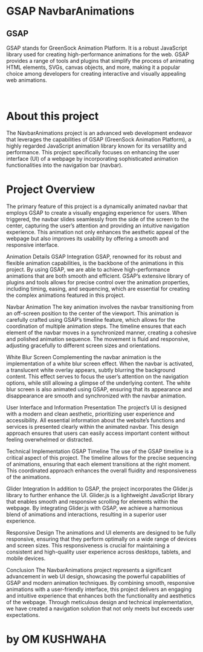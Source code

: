# GSAP NavbarAnimations

<h2>
GSAP
</h2>

GSAP stands for GreenSock Animation Platform. It is a robust JavaScript library used for creating high-performance animations for the web. GSAP provides a range of tools and plugins that simplify the process of animating HTML elements, SVGs, canvas objects, and more, making it a popular choice among developers for creating interactive and visually appealing web animations.

</br>

<h1>
About this project
</h1>

The NavbarAnimations project is an advanced web development endeavor that leverages the capabilities of GSAP (GreenSock Animation Platform), a highly regarded JavaScript animation library known for its versatility and performance. This project specifically focuses on enhancing the user interface (UI) of a webpage by incorporating sophisticated animation functionalities into the navigation bar (navbar).

<h1>Project Overview</h1>
The primary feature of this project is a dynamically animated navbar that employs GSAP to create a visually engaging experience for users. When triggered, the navbar slides seamlessly from the side of the screen to the center, capturing the user’s attention and providing an intuitive navigation experience. This animation not only enhances the aesthetic appeal of the webpage but also improves its usability by offering a smooth and responsive interface.

Animation Details
GSAP Integration
GSAP, renowned for its robust and flexible animation capabilities, is the backbone of the animations in this project. By using GSAP, we are able to achieve high-performance animations that are both smooth and efficient. GSAP’s extensive library of plugins and tools allows for precise control over the animation properties, including timing, easing, and sequencing, which are essential for creating the complex animations featured in this project.

Navbar Animation
The key animation involves the navbar transitioning from an off-screen position to the center of the viewport. This animation is carefully crafted using GSAP’s timeline feature, which allows for the coordination of multiple animation steps. The timeline ensures that each element of the navbar moves in a synchronized manner, creating a cohesive and polished animation sequence. The movement is fluid and responsive, adjusting gracefully to different screen sizes and orientations.

White Blur Screen
Complementing the navbar animation is the implementation of a white blur screen effect. When the navbar is activated, a translucent white overlay appears, subtly blurring the background content. This effect serves to focus the user’s attention on the navigation options, while still allowing a glimpse of the underlying content. The white blur screen is also animated using GSAP, ensuring that its appearance and disappearance are smooth and synchronized with the navbar animation.

User Interface and Information Presentation
The project’s UI is designed with a modern and clean aesthetic, prioritizing user experience and accessibility. All essential information about the website’s functions and services is presented clearly within the animated navbar. This design approach ensures that users can easily access important content without feeling overwhelmed or distracted.

Technical Implementation
GSAP Timeline
The use of the GSAP timeline is a critical aspect of this project. The timeline allows for the precise sequencing of animations, ensuring that each element transitions at the right moment. This coordinated approach enhances the overall fluidity and responsiveness of the animations.

Glider Integration
In addition to GSAP, the project incorporates the Glider.js library to further enhance the UI. Glider.js is a lightweight JavaScript library that enables smooth and responsive scrolling for elements within the webpage. By integrating Glider.js with GSAP, we achieve a harmonious blend of animations and interactions, resulting in a superior user experience.

Responsive Design
The animations and UI elements are designed to be fully responsive, ensuring that they perform optimally on a wide range of devices and screen sizes. This responsiveness is crucial for maintaining a consistent and high-quality user experience across desktops, tablets, and mobile devices.

Conclusion
The NavbarAnimations project represents a significant advancement in web UI design, showcasing the powerful capabilities of GSAP and modern animation techniques. By combining smooth, responsive animations with a user-friendly interface, this project delivers an engaging and intuitive experience that enhances both the functionality and aesthetics of the webpage. Through meticulous design and technical implementation, we have created a navigation solution that not only meets but exceeds user expectations.
<h1>
by OM KUSHWAHA
</h1>
